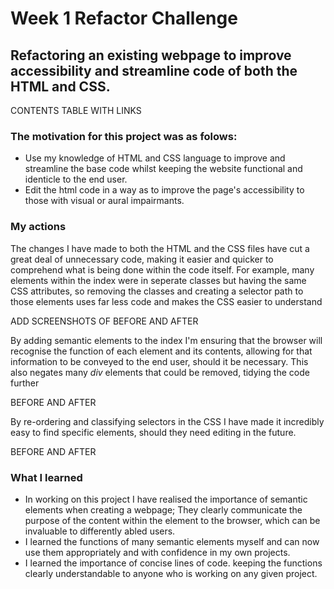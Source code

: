 # Week 1 Refactor Challenge

## Refactoring an existing webpage to improve accessibility and streamline code of both the HTML and CSS.

CONTENTS TABLE WITH LINKS

### The motivation for this project was as folows:
- Use my knowledge of HTML and CSS language to improve and streamline the base code whilst keeping the website functional and identicle to the end user.
- Edit the html code in a way as to improve the page's accessibility to those with visual or aural impairmants.

### My actions
The changes I have made to both the HTML and the CSS files have cut a great deal of unnecessary code, making it easier and quicker to comprehend what is being done within the code itself.
For example, many elements within the index were in seperate classes but having the same CSS attributes, so removing the classes and creating a selector path to those elements uses far less code and makes the CSS easier to understand 

ADD SCREENSHOTS OF BEFORE AND AFTER

By adding semantic elements to the index I'm ensuring that the browser will recognise the function of each element and its contents, allowing for that information to be conveyed to the end user, should it be necessary.
This also negates many *div* elements that could be removed, tidying the code further

BEFORE AND AFTER

By re-ordering and classifying selectors in the CSS I have made it incredibly easy to find specific elements, should they need editing in the future.

BEFORE AND AFTER

### What I learned
- In working on this project I have realised the importance of semantic elements when creating a webpage; They clearly communicate the purpose of the content within the element to the browser, which can be invaluable to differently abled users.
- I learned the functions of many semantic elements myself and can now use them appropriately and with confidence in my own projects.
- I learned the importance of concise lines of code. keeping the functions clearly understandable to anyone who is working on any given project.


